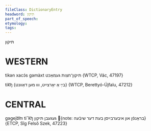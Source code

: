```yaml
---
fileClass: DictionaryEntry
headword: תּיקון
part_of_speech: 
etymology: 
tags: 
---
```

תּיקון

WESTERN
========

tikən xacɔ́s gəmàxt תּיקון־חצות געמאַכט {WTCP, Vác, 47197}

tik͡ŋ {בײַ אַ יאָרצײַט, וווּ מען דאַוונט} {WTCP, Berettyó-Újfalu, 47212}

CENTRAL
========

gəgejb͡m tiˆk͡ŋ געגעבן תּיקון {note: בראָנפֿן און איבערבײַסן בעת דער שיבֿעה} {ETCP, Sîg Felső Szek, 47223}
